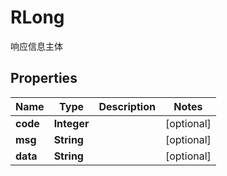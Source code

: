 

# RLong

响应信息主体
## Properties

Name | Type | Description | Notes
------------ | ------------- | ------------- | -------------
**code** | **Integer** |  |  [optional]
**msg** | **String** |  |  [optional]
**data** | **String** |  |  [optional]



